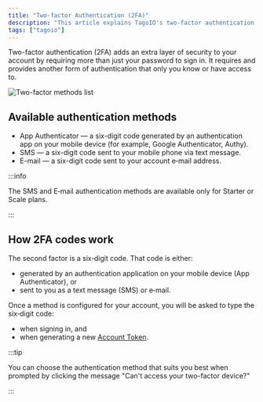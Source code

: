 ```yaml
---
title: "Two-factor Authentication (2FA)"
description: "This article explains TagoIO's two-factor authentication (2FA), the available authentication methods, how the generated codes work, and when you'll be prompted to enter them."
tags: ["tagoio"]
---
```

Two-factor authentication (2FA) adds an extra layer of security to your account by requiring more than just your password to sign in. It requires and provides another form of authentication that only you know or have access to.

![Two-factor methods list](/docs_imagem/tagoio/rounded-image-1761224381413.png)

## Available authentication methods
- App Authenticator — a six-digit code generated by an authentication app on your mobile device (for example, Google Authenticator, Authy).
- SMS — a six-digit code sent to your mobile phone via text message.
- E-mail — a six-digit code sent to your account e‑mail address.

:::info

The SMS and E‑mail authentication methods are available only for Starter or Scale plans.

:::

## How 2FA codes work
The second factor is a six‑digit code. That code is either:
- generated by an authentication application on your mobile device (App Authenticator), or
- sent to you as a text message (SMS) or e‑mail.

Once a method is configured for your account, you will be asked to type the six‑digit code:
- when signing in, and
- when generating a new [Account Token](/docs/tagoio/profiles/account-token.md).

:::tip

You can choose the authentication method that suits you best when prompted by clicking the message "Can't access your two-factor device?"

:::
